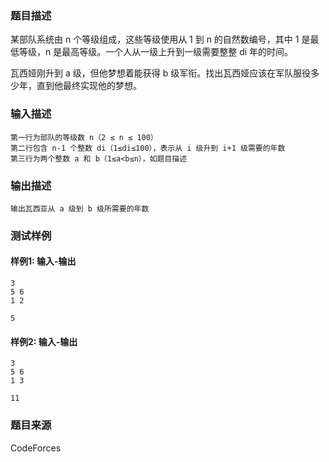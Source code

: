 ### 题目描述

某部队系统由 n 个等级组成，这些等级使用从 1 到 n 的自然数编号，其中 1 是最低等级，n 是最高等级。一个人从一级上升到一级需要整整 di 年的时间。

瓦西娅刚升到 a 级，但他梦想着能获得 b 级军衔。找出瓦西娅应该在军队服役多少年，直到他最终实现他的梦想。

### 输入描述

```
第一行为部队的等级数 n（2 ≤ n ≤ 100）
第二行包含 n-1 个整数 di（1≤di≤100），表示从 i 级升到 i+1 级需要的年数
第三行为两个整数 a 和 b（1≤a<b≤n），如题目描述
```

### 输出描述

```
输出瓦西亚从 a 级到 b 级所需要的年数
```

### 测试样例

#### 样例1: 输入-输出

```
3
5 6
1 2
```

```
5
```

#### 样例2: 输入-输出

```
3
5 6
1 3
```

```
11
```

### 题目来源

CodeForces

